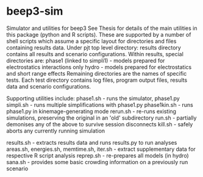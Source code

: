 # beep3-sim
Simulator and utilities for beep3
See Thesis for details of the main utilities in this package (python and R scripts).
These are supported by a number of shell scripts which assume a specific layout for directories and files containing results data.
Under pjt top level directory:  results directory contains all results and scenario configurations.
Within results, special directories are:
  phase1 (linked to simpli1) - models prepared for electrostatics interactions only
  hydro - models prepared for electrostatics and short range effects
Remaining directories are the names of specific tests.  Each test directory contains log files, program output files, results data and scenario configurations.

Supporting utilities include:
  phase1.sh - runs the simulator, phase1.py
  simpli.sh - runs multiple simplifications with phase1.py
  phase1kin.sh - runs phase1.py in kinemage-generating mode
  rerun.sh - re-runs existing simulations, preserving the original in an 'old' subdirectory
  run.sh - partially demonises any of the above to survive session disconnects
  kill.sh - safely aborts any currently running simulation
  
  results.sh - extracts results data and runs results.py to run analyses
  areas.sh, energies.sh, memtime.sh, iter.sh - extract supplementary data for respective R script analysis
  reprep.sh - re-prepares all models (in hydro)
  sana.sh - provides some basic crowding information on a previously run scenario
  
